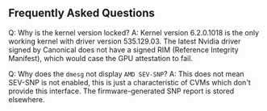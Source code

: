 ## Frequently Asked Questions

Q: Why is the kernel version locked?
A: Kernel version 6.2.0.1018 is the only working kernel with driver version 535.129.03. The latest Nvidia driver signed by Canonical does not have a signed RIM (Reference Integrity Manifest), which would case the GPU attestation to fail.

Q: Why does the `dmesg` not display `AMD SEV-SNP`?
A: This does not mean SEV-SNP is not enabled, this is just a characteristic of CVMs which don't provide this interface. The firmware-generated SNP report is stored elsewhere.
